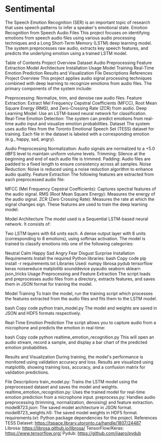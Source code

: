 # Sentimental
The Speech Emotion Recognition (SER) is an important topic of research that uses speech patterns to infer a speaker's emotional state. 
Emotion Recognition from Speech Audio Files
This project focuses on identifying emotions from speech audio files using various audio processing techniques and a Long Short-Term Memory (LSTM) deep learning model. The system preprocesses raw audio, extracts key speech features, and predicts the underlying emotion using a trained LSTM model.

Table of Contents
Project Overview
Dataset
Audio Preprocessing
Feature Extraction
Model Architecture
Installation
Usage
Model Training
Real-Time Emotion Prediction
Results and Visualization
File Descriptions
References
Project Overview
This project applies audio signal processing techniques combined with deep learning to recognize emotions from audio files. The primary components of the system include:

Preprocessing: Normalize, trim, and denoise raw audio files.
Feature Extraction: Extract Mel Frequency Cepstral Coefficients (MFCC), Root Mean Square Energy (RMS), and Zero-Crossing Rate (ZCR) from audio.
Deep Learning Model: Use an LSTM-based neural network for classification.
Real-Time Emotion Detection: The system can predict emotions from real-time audio input and visualize emotion probabilities.
Dataset
The system uses audio files from the Toronto Emotional Speech Set (TESS) dataset for training. Each file in the dataset is labeled with a corresponding emotion (e.g., happy, sad, angry).

Audio Preprocessing
Normalization: Audio signals are normalized to a +5.0 dBFS level to maintain uniform volume levels.
Trimming: Silence at the beginning and end of each audio file is trimmed.
Padding: Audio files are padded to a fixed length to ensure consistency across all samples.
Noise Reduction: Noise is reduced using a noise reduction algorithm to enhance audio quality.
Feature Extraction
The following features are extracted from each preprocessed audio file:

MFCC (Mel Frequency Cepstral Coefficients): Captures spectral features of the audio signal.
RMS (Root Mean Square Energy): Measures the energy of the audio signal.
ZCR (Zero Crossing Rate): Measures the rate at which the signal changes sign.
These features are used to train the deep learning model.

Model Architecture
The model used is a Sequential LSTM-based neural network. It consists of:

Two LSTM layers with 64 units each.
A dense output layer with 8 units (corresponding to 8 emotions), using softmax activation.
The model is trained to classify emotions into one of the following categories:

Neutral
Calm
Happy
Sad
Angry
Fear
Disgust
Surprise
Installation
Requirements
Install the required Python libraries:
bash
Copy code
pip install -r requirements.txt
Libraries Used:
numpy
librosa
pydub
tensorflow
keras
noisereduce
matplotlib
sounddevice
pyaudio
seaborn
sklearn
json_tricks
Usage
Preprocessing and Feature Extraction
The script loads and preprocesses audio files from a directory, extracts features, and saves them in JSON format for training the model.

Model Training
To train the model, run the training script which processes the features extracted from the audio files and fits them to the LSTM model.

bash
Copy code
python train_model.py
The model and weights are saved in JSON and HDF5 formats respectively.

Real-Time Emotion Prediction
The script allows you to capture audio from a microphone and predicts the emotion in real-time:

bash
Copy code
python realtime_emotion_recognition.py
This will open an audio stream, record a sample, and display a bar chart of the predicted emotion probabilities.

Results and Visualization
During training, the model's performance is monitored using validation accuracy and loss. Results are visualized using matplotlib, showing training loss, accuracy, and a confusion matrix for validation predictions.

File Descriptions
train_model.py: Trains the LSTM model using the preprocessed dataset and saves the model and weights.
realtime_emotion_recognition.py: Uses the trained model for real-time emotion prediction from a microphone input.
preprocess.py: Handles audio preprocessing (trimming, normalization, denoising) and feature extraction.
model8723.json: The saved model architecture in JSON format.
model8723_weights.h5: The saved model weights in HDF5 format.
requirements.txt: Python package dependencies for the project.
References
TESS Dataset: https://tspace.library.utoronto.ca/handle/1807/24487
Librosa: https://librosa.github.io/librosa/
TensorFlow/Keras: https://www.tensorflow.org/
Pydub: https://github.com/jiaaro/pydub
